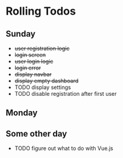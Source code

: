 # Rolling Todos
## Sunday
- ~~user registration logic~~
- ~~login screen~~
- ~~user login logic~~
- ~~login error~~
- ~~display navbar~~
- ~~display empty dashboard~~
- TODO display settings
- TODO disable registration after first user

## Monday

## Some other day
- TODO figure out what to do with Vue.js